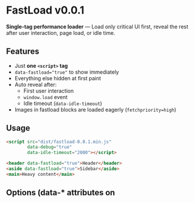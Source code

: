 # FastLoad v0.0.1

**Single-tag performance loader** — Load only critical UI first, reveal the rest after user interaction, page load, or idle time.

## Features
- Just **one `<script>` tag**
- `data-fastload="true"` to show immediately
- Everything else hidden at first paint
- Auto reveal after:
  - First user interaction
  - `window.load` event
  - Idle timeout (`data-idle-timeout`)
- Images in fastload blocks are loaded eagerly (`fetchpriority=high`)

## Usage
```html
<script src="dist/fastload-0.0.1.min.js"
        data-debug="true"
        data-idle-timeout="2000"></script>

<header data-fastload="true">Header</header>
<aside data-fastload="true">Sidebar</aside>
<main>Heavy content</main>
```

## Options (data-* attributes on <script>)

- data-debug="true" — enable debug logs
- data-idle-timeout="ms" — reveal after given idle time (default: 1800ms)